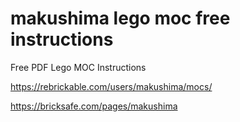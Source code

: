 # makushima lego moc free instructions


Free PDF Lego MOC Instructions


https://rebrickable.com/users/makushima/mocs/


https://bricksafe.com/pages/makushima
